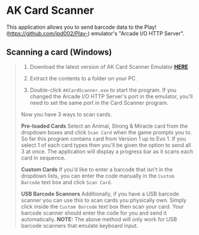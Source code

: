# AK Card Scanner

This application allows you to send barcode data to the Play! (https://github.com/jpd002/Play-) emulator's "Arcade I/O HTTP Server".

## Scanning a card (Windows)
> 1. Download the latest version of AK Card Scanner Emulator  [**HERE**](<https://github.com/Gama-Tech/AK-Card-Scanner-Releases/releases/tag/release>)
> 
> 2. Extract the contents to a folder on your PC.
> 
> 3. Double-click `AKCardScanner.exe` to start the program.
> If you changed the Arcade I/O HTTP Server's port in the emulator, you'll need to set the same port in the Card Scanner program. 
> 
> Now you have 3 ways to scan cards.
> 
> **Pre-loaded Cards**
> Select an Animal, Strong & Miracle card from the dropdown boxes and click `Scan Card` when the game prompts you to. So far this program contains card from Version 1 up to Evo 1.
> If you select 1 of each card types then you'll be given the option to send all 3 at once.
> The application will display a progress bar as it scans each card in sequence.
> 
> **Custom Cards**
> If you'd like to enter a barcode that isn't in the dropdown lists, you can enter the code manually in the `Custom Barcode` text box and click `Scan Card`.
> 
> **USB Barcode Scanners**
> Additionally, if you have a USB barcode scanner you can use this to scan cards you physically own. Simply click inside the `Custom Barcode` text box then scan your card.
> Your barcode scanner should enter the code for you and send it automatically.
> **NOTE:** The above method will only work for USB barcode scanners that emulate keyboard input.
